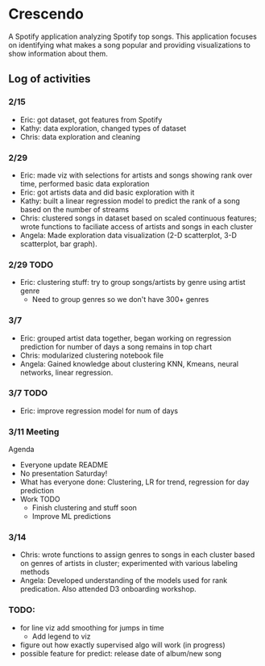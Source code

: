 # Crescendo

A Spotify application analyzing Spotify top songs. This application focuses on identifying what makes a song popular and providing visualizations to show information about them.

## Log of activities

### 2/15

+ Eric: got dataset, got features from Spotify
+ Kathy: data exploration, changed types of dataset
+ Chris: data exploration and cleaning

### 2/29

+ Eric: made viz with selections for artists and songs showing rank over time,
  performed basic data exploration
+ Eric: got artists data and did basic exploration with it
+ Kathy: built a linear regression model to predict the rank of a song based on
the number of streams
+ Chris: clustered songs in dataset based on scaled continuous features; wrote functions to faciliate access of artists and songs in each cluster
+ Angela: Made exploration data visualization (2-D scatterplot, 3-D scatterplot, bar graph).  

### 2/29 TODO

+ Eric: clustering stuff: try to group songs/artists by genre using artist
  genre
  + Need to group genres so we don't have 300+ genres

### 3/7

+ Eric: grouped artist data together, began working on regression prediction for
number of days a song remains in top chart
+ Chris: modularized clustering notebook file
+ Angela: Gained knowledge about clustering KNN, Kmeans, neural networks, linear regression. 

### 3/7 TODO

+ Eric: improve regression model for num of days

### 3/11 Meeting

Agenda

+ Everyone update README
+ No presentation Saturday!
+ What has everyone done: Clustering, LR for trend, regression for day
  prediction
+ Work TODO
  + Finish clustering and stuff soon
  + Improve ML predictions

### 3/14

+ Chris: wrote functions to assign genres to songs in each cluster based on genres of artists in cluster; experimented with various labeling methods
+ Angela: Developed understanding of the models used for rank predication. Also attended D3 onboarding workshop.

### TODO:

+ for line viz add smoothing for jumps in time
  + Add legend to viz
+ figure out how exactly supervised algo will work (in progress)
+ possible feature for predict: release date of album/new song
